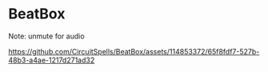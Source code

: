 # BeatBox

Note: unmute for audio

https://github.com/CircuitSpells/BeatBox/assets/114853372/65f8fdf7-527b-48b3-a4ae-1217d271ad32
